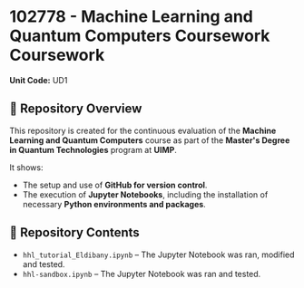 # 102778 - Machine Learning and Quantum Computers Coursework Coursework
**Unit Code:** UD1

## 📌 Repository Overview  
This repository is created for the continuous evaluation of the **Machine Learning and Quantum Computers** course as part of the **Master's Degree in Quantum Technologies** program at **UIMP**.  

It shows:  
- The setup and use of **GitHub for version control**.  
- The execution of **Jupyter Notebooks**, including the installation of necessary **Python environments and packages**.  

## 📂 Repository Contents  
- `hhl_tutorial_Eldibany.ipynb` – The Jupyter Notebook was ran, modified and tested.
- `hhl-sandbox.ipynb` – The Jupyter Notebook was ran and tested.

